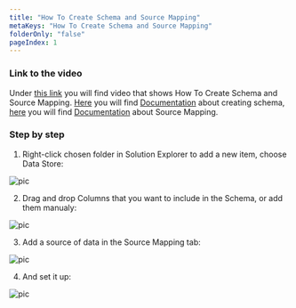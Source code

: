 ```yaml
---
title: "How To Create Schema and Source Mapping"
metaKeys: "How To Create Schema and Source Mapping"
folderOnly: "false"
pageIndex: 1
---
```



### Link to the video

Under [this link](https://profitbasedocs.blob.core.windows.net/videos/DS%20Basic%20-Creating%20Schema%20and%20source%20maping.mp4) you will find video that shows How To Create Schema and Source Mapping. [Here](../../datastores/creatingschema.md) you will find [Documentation](../../datastores/creatingschema.md) about creating schema, [here](../../datastores/sourcemapping.md) you will find [Documentation](../../datastores/sourcemapping.md) about Source Mapping.
<br/>


### Step by step


1. Right-click chosen folder in Solution Explorer to add a new item, choose Data Store:

![pic](https://profitbasedocs.blob.core.windows.net/images/HTdsSch%20(1).png)

2. Drag and drop Columns that you want to include in the Schema, or add them manualy:

![pic](https://profitbasedocs.blob.core.windows.net/images/HTdsSch%20(2).png)

3. Add a source of data in the Source Mapping tab:

![pic](https://profitbasedocs.blob.core.windows.net/images/HTdsSch%20(3).png)

4. And set it up:

![pic](https://profitbasedocs.blob.core.windows.net/images/HTdsSch%20(4).png)



